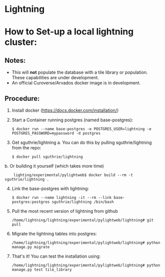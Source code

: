 Lightning
=========

How to Set-up a local lightning cluster:
=======================
## Notes:
* This will **not** populate the database with a tile library or population. These capabilities are under development.
* An official Curoverse/Arvados docker image is in development.

## Procedure:
1.	Install docker (https://docs.docker.com/installation/)

2.	Start a Container running postgres (named base-postgres):

		$ docker run --name base-postgres -e POSTGRES_USER=lightning -e POSTGRES_PASSWORD=mypassword -d postgres

3.	Get sguthrie/lightning
a. You can do this by pulling sguthrie/lightning from the repo:

		$ docker pull sguthrie/lightning

b. Or building it yourself (which takes more time)

 		lighting/experimental/pylightweb$ docker build --rm -t sguthrie/lightning .

4.  Link the base-postgres with lightning:

		$ docker run --name lightning -it --rm --link base-postgres:postgres sguthrie/lightning /bin/bash

5.	Pull the most recent version of lightning from github

		/home/lightning/lightning/experimental/pylightweb/lightning# git pull

6.	Migrate the lightning tables into postgres:

		/home/lightning/lightning/experimental/pylightweb/lightning# python manage.py migrate

7.	That's it! You can test the installation using:

		/home/lightning/lightning/experimental/pylightweb/lightning# python manage.py test tile_library
